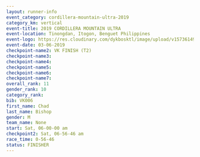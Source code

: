 ```yaml
---
layout: runner-info 
event_category: cordillera-mountain-ultra-2019 
category_km: vertical 
event-title: 2019 CORDILLERA MOUNTAIN ULTRA 
event-location: Tinongdan, Itogon, Benguet Philippines 
event-logo: https://res.cloudinary.com/dykbosktl/image/upload/v1573614960/Logo/Cordillera-Mountain-Ultra-2019-1280_wxhrmh.jpg 
event-date: 03-06-2019 
checkpoint-name2: VK FINISH (T2) 
checkpoint-name3: 
checkpoint-name4: 
checkpoint-name5: 
checkpoint-name6: 
checkpoint-name7: 
overall_rank: 11
gender_rank: 10
category_rank: 
bib: VK006
first_name: Chad
last_name: Bishop
gender: M
team_name: None
start: Sat, 06-00-00 am
checkpoint2: Sat, 06-56-46 am
race_time: 0-56-46
status: FINISHER
---
```


